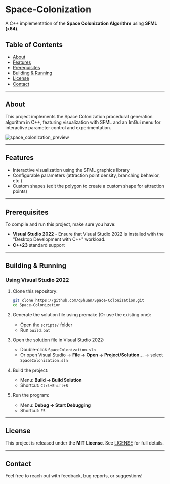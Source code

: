 # Space-Colonization
A C++ implementation of the **Space Colonization Algorithm** using **SFML (x64)**.

##  Table of Contents

- [About](#about)  
- [Features](#features)  
- [Prerequisites](#prerequisites)
- [Building & Running](#building--running)  
- [License](#license)  
- [Contact](#contact)
  
---

## About

This project implements the Space Colonization procedural generation algorithm in C++, featuring visualization with SFML and an ImGui menu for interactive parameter control and experimentation.

![space_colonization_preview](https://github.com/user-attachments/assets/5f5ddf38-4efa-4060-a523-f4e11cacff76)

---

## Features

- Interactive visualization using the SFML graphics library  
- Configurable parameters (attraction point density, branching behavior, etc.)  
- Custom shapes (edit the polygon to create a custom shape for attraction points)

---

## Prerequisites

To compile and run this project, make sure you have:

- **Visual Studio 2022** - Ensure that Visual Studio 2022 is installed with the "Desktop Development with C++" workload. 
- **C++23** standard support

---

## Building & Running

### Using Visual Studio 2022

1. Clone this repository:

   ```bash
   git clone https://github.com/qShuan/Space-Colonization.git
   cd Space-Colonization

2. Generate the solution file using premake (Or use the existing one):
   - Open the `scripts/` folder
   - Run `build.bat`
   
3. Open the solution file in Visual Studio 2022:  
   - Double-click `SpaceColonization.sln`  
   - Or open Visual Studio → **File → Open → Project/Solution…** → select `SpaceColonization.sln`
     
4. Build the project:  
   - Menu: **Build → Build Solution**  
   - Shortcut: `Ctrl+Shift+B`  

5. Run the program:  
   - Menu: **Debug → Start Debugging**  
   - Shortcut: `F5`  

---

## License
This project is released under the **MIT License**. See [LICENSE](LICENSE) for full details.

---

## Contact
Feel free to reach out with feedback, bug reports, or suggestions!  
